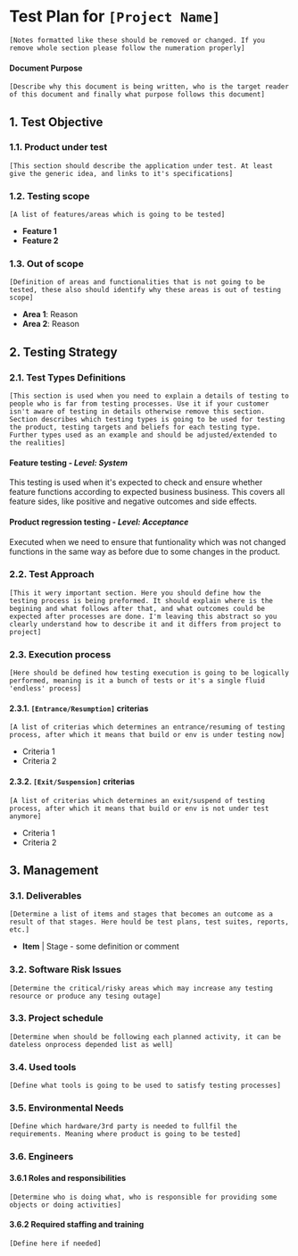 # Test Plan for `[Project Name]`
```[Notes formatted like these should be removed or changed. If you remove whole section please follow the numeration properly]```
#### Document Purpose
```[Describe why this document is being written, who is the target reader of this document and finally what purpose follows this document]```

## 1. Test Objective
### 1.1. Product under test
```[This section should describe the application under test. At least give the generic idea, and links to it's specifications]```

### 1.2. Testing scope
```[A list of features/areas which is going to be tested]```
- __Feature 1__
- __Feature 2__
### 1.3. Out of scope
```[Definition of areas and functionalities that is not going to be tested, these also should identify why these areas is out of testing scope]```
- __Area 1__: Reason
- __Area 2__: Reason

## 2. Testing Strategy
### 2.1. Test Types Definitions
```[This section is used when you need to explain a details of testing to people who is far from testing processes. Use it if your customer isn't aware of testing in details otherwise remove this section. Section describes which testing types is going to be used for testing the product, testing targets and beliefs for each testing type. Further types used as an example and should be adjusted/extended to the realities]```

#### Feature testing - *Level: System*
This testing is used when it's expected to check and ensure whether feature functions according to expected business business. This covers all feature sides, like positive and negative outcomes and side effects.

#### Product regression testing - *Level: Acceptance*
Executed when we need to ensure that funtionality which was not changed functions in the same way as before due to some changes in the product.

### 2.2. Test Approach
```[This it wery important section. Here you should define how the testing process is being preformed. It should explain where is the begining and what follows after that, and what outcomes could be expected after processes are done. I'm leaving this abstract so you clearly understand how to describe it and it differs from project to project]```

### 2.3. Execution process
```[Here should be defined how testing execution is going to be logically performed, meaning is it a bunch of tests or it's a single fluid 'endless' process]```
#### 2.3.1. ```[Entrance/Resumption]``` criterias
```[A list of criterias which determines an entrance/resuming of testing process, after which it means that build or env is under testing now]```
- Criteria 1
- Criteria 2

#### 2.3.2. ```[Exit/Suspension]``` criterias
```[A list of criterias which determines an exit/suspend of testing process, after which it means that build or env is not under test anymore]```
- Criteria 1
- Criteria 2

## 3. Management
### 3.1. Deliverables
```[Determine a list of items and stages that becomes an outcome as a result of that stages. Here hould be test plans, test suites, reports, etc.]```
- __Item__ | Stage - some definition or comment

### 3.2. Software Risk Issues
```[Determine the critical/risky areas which may increase any testing resource or produce any tesing outage]```

### 3.3. Project schedule
```[Determine when should be following each planned activity, it can be dateless onprocess depended list as well]```

### 3.4. Used tools
```[Define what tools is going to be used to satisfy testing processes]```

### 3.5. Environmental Needs
```[Define which hardware/3rd party is needed to fullfil the requirements. Meaning where product is going to be tested]```

### 3.6. Engineers
#### 3.6.1 Roles and responsibilities
```[Determine who is doing what, who is responsible for providing some objects or doing activities]```

#### 3.6.2 Required staffing and training
```[Define here if needed]```
